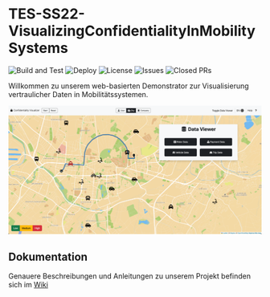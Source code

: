 # TES-SS22-VisualizingConfidentialityInMobilitySystems

![Build and Test](https://github.com/KASTEL-MobilityLab/TES-SS22-VisualizingConfidentialityInMobilitySystems/actions/workflows/build.yml/badge.svg)
![Deploy](https://github.com/KASTEL-MobilityLab/TES-SS22-VisualizingConfidentialityInMobilitySystems/actions/workflows/deploy.yml/badge.svg)
![License](https://img.shields.io/github/license/KASTEL-MobilityLab/TES-SS22-VisualizingConfidentialityInMobilitySystems)
![Issues](https://img.shields.io/github/issues/KASTEL-MobilityLab/TES-SS22-VisualizingConfidentialityInMobilitySystems)
![Closed PRs](https://img.shields.io/github/issues-pr-closed/KASTEL-MobilityLab/TES-SS22-VisualizingConfidentialityInMobilitySystems)

Willkommen zu unserem web-basierten Demonstrator zur Visualisierung vertraulicher Daten in Mobilitätssystemen.

<img src="assets/Project-Overview.png" alt="Projekt Übersicht" width="600"/>

## Dokumentation

Genauere Beschreibungen und Anleitungen zu unserem Projekt befinden sich im [Wiki](https://github.com/KASTEL-MobilityLab/TES-SS22-VisualizingConfidentialityInMobilitySystems/wiki)
